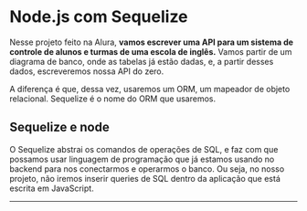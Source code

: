 # Node.js com Sequelize

Nesse projeto feito na Alura, **vamos escrever uma API para um sistema de controle de alunos e turmas de uma escola de inglês.** Vamos partir de um diagrama de banco, onde as tabelas já estão dadas, e, a partir desses dados, escreveremos nossa API do zero.

A diferença é que, dessa vez, usaremos um ORM, um mapeador de objeto relacional. Sequelize é o nome do ORM que usaremos. 

## Sequelize e node

O Sequelize abstrai os comandos de operações de SQL, e faz com que possamos usar linguagem de programação que já estamos usando no backend para nos conectarmos e operarmos o banco. Ou seja, no nosso projeto, não iremos inserir queries de SQL dentro da aplicação que está escrita em JavaScript.

---